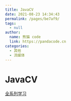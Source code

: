 ```yaml
---
title: JavaCV
date: 2021-08-23 14:34:43
permalink: /pages/be7af9/
tags: 
  - null
author: 
  name: 熊猫 code
  link: https://pandacode.cn
categories: 
  - 其他
  - 流媒体
---
```

# JavaCV

[全系列学习](https://www.cnblogs.com/eguid/p/10195553.html)